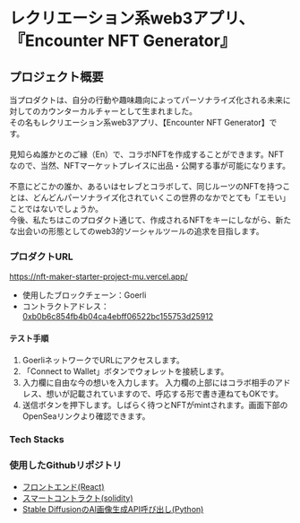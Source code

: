 # レクリエーション系web3アプリ、『Encounter NFT Generator』
## プロジェクト概要
当プロダクトは、自分の行動や趣味趣向によってパーソナライズ化される未来に対してのカウンターカルチャーとして生まれました。<br>
その名もレクリエーション系web3アプリ、【Encounter NFT Generator】です。<br><br>
見知らぬ誰かとのご縁（En）で、コラボNFTを作成することができます。NFTなので、当然、NFTマーケットプレイスに出品・公開する事が可能になります。<br><br>
不意にどこかの誰か、あるいはセレブとコラボして、同じルーツのNFTを持つことは、どんどんパーソナライズ化されていくこの世界のなかでとても「エモい」ことではないでしょうか。<br>今後、私たちはこのプロダクト通じて、作成されるNFTをキーにしながら、新たな出会いの形態としてのweb3的ソーシャルツールの追求を目指します。

### プロダクトURL
<a href=https://nft-maker-starter-project-mu.vercel.app/>https://nft-maker-starter-project-mu.vercel.app/</a>

+ 使用したブロックチェーン：Goerli
+ コントラクトアドレス：<a href=https://goerli.etherscan.io/address/0xb0b6c854fb4b04ca4ebff06522bc155753d25912>0xb0b6c854fb4b04ca4ebff06522bc155753d25912</a>


#### テスト手順
1. GoerliネットワークでURLにアクセスします。
2. 「Connect to Wallet」ボタンでウォレットを接続します。
3. 入力欄に自由な今の想いを入力します。
入力欄の上部にはコラボ相手のアドレス、想いが記載されていますので、呼応する形で書き連ねてもOKです。
4. 送信ボタンを押下します。しばらく待つとNFTがmintされます。画面下部のOpenSeaリンクより確認できます。

### Tech Stacks
### 使用したGithubリポジトリ
+ <a href=https://github.com/YasuYasuonFire/nft-maker-starter-project>フロントエンド(React)</a>
+ <a href=https://github.com/YasuYasuonFire/nft-maker-contract>スマートコントラクト(solidity)</a>
+ <a href=https://github.com/YasuYasuonFire/flaskTest>Stable DiffusionのAI画像生成API呼び出し(Python)</a>